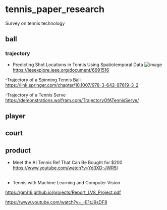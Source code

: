 # tennis_paper_research
Survey on tennis technology

## ball

### trajectory
- Predicting Shot Locations in Tennis Using Spatiotemporal Data
![image](https://user-images.githubusercontent.com/34574033/76027831-aeb27f00-5f74-11ea-9d3b-1bf387aac686.png)
https://ieeexplore.ieee.org/document/6691516

-Trajectory of a Spinning Tennis Ball
https://link.springer.com/chapter/10.1007/978-3-642-97619-3_2

-Trajectory of a Tennis Serve
https://demonstrations.wolfram.com/TrajectoryOfATennisServe/

## player

## court

## product
- Meet the AI Tennis Ref That Can Be Bought for $200
https://www.youtube.com/watch?v=Yd3XD-JWR5I

## 
- Tennis with Machine Learning and Computer Vision

https://gml16.github.io/projects/Report_LV8_Project.pdf

https://www.youtube.com/watch?v=_-E1tJ9sDF8

